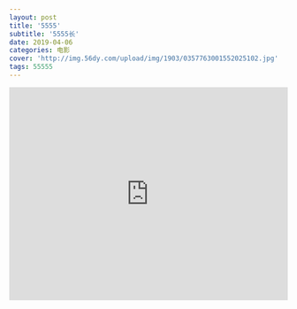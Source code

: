 ```yaml
---
layout: post
title: '5555'
subtitle: '5555长'
date: 2019-04-06
categories: 电影
cover: 'http://img.56dy.com/upload/img/1903/0357763001552025102.jpg'
tags: 55555
---
```



<iframe type="text/html" width="100%" height="385" src="http://qiaozhen.com.cn/share/MTE5OTMwJOesrDfpm4Y" allowfullscreen="true" frameborder="0">
